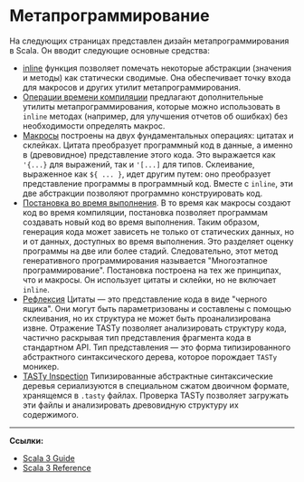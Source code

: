 # Метапрограммирование

На следующих страницах представлен дизайн метапрограммирования в Scala. 
Он вводит следующие основные средства:
- [inline](metaprogramming/inline) функция позволяет помечать некоторые абстракции (значения и методы) 
как статически сводимые. Она обеспечивает точку входа для макросов и других утилит метапрограммирования.
- [Операции времени компиляции](metaprogramming/compile-time-ops) 
предлагают дополнительные утилиты метапрограммирования, которые можно использовать в `inline` методах 
(например, для улучшения отчетов об ошибках) без необходимости определять макрос.
- [Макросы](metaprogramming/macros) построены на двух фундаментальных операциях: 
цитатах и склейках. 
Цитата преобразует программный код в данные, а именно в (древовидное) представление этого кода. 
Это выражается как `'{...}` для выражений, так и `'[...]` для типов. 
Склеивание, выраженное как `${ ... }`, идет другим путем: оно преобразует представление программы в программный код. 
Вместе с `inline`, эти две абстракции позволяют программно конструировать код. 
- [Постановка во время выполнения](metaprogramming/runtime-staging). 
В то время как макросы создают код во время компиляции, 
постановка позволяет программам создавать новый код во время выполнения. 
Таким образом, генерация кода может зависеть не только от статических данных, 
но и от данных, доступных во время выполнения. 
Это разделяет оценку программы на две или более стадий. 
Следовательно, этот метод генеративного программирования называется "Многоэтапное программирование". 
Постановка построена на тех же принципах, что и макросы. Он использует цитаты и склейки, но не включает `inline`. 
- [Рефлексия](metaprogramming/reflection) Цитаты — это представление кода в виде "черного ящика". 
Они могут быть параметризованы и составлены с помощью склеивания, но их структура не может быть проанализирована извне. 
Отражение TASTy позволяет анализировать структуру кода, 
частично раскрывая тип представления фрагмента кода в стандартном API. 
Тип представления — это форма типизированного абстрактного синтаксического дерева, которое порождает `TASTy` моникер. 
- [TASTy Inspection](metaprogramming/tasty-inspection) 
Типизированные абстрактные синтаксические деревья сериализуются в специальном сжатом двоичном формате, 
хранящемся в `.tasty` файлах. 
Проверка TASTy позволяет загружать эти файлы и анализировать древовидную структуру их содержимого.


---

**Ссылки:**
- [Scala 3 Guide](https://docs.scala-lang.org/scala3/guides/macros/)
- [Scala 3 Reference](https://docs.scala-lang.org/scala3/reference/metaprogramming/index.html)

